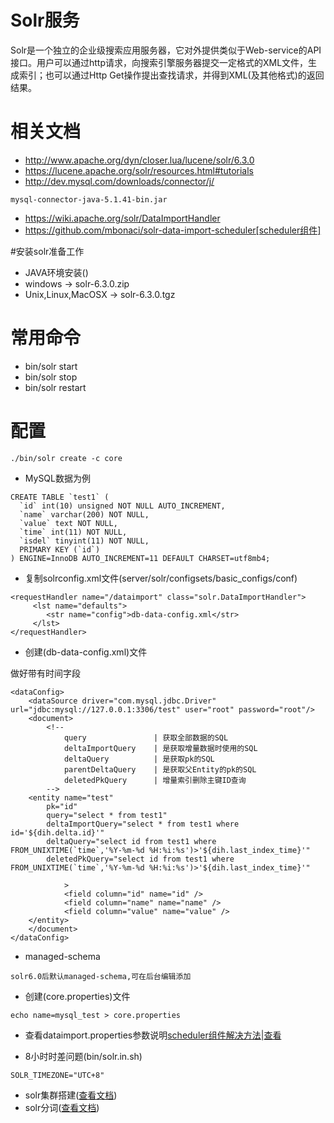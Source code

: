 # Solr服务
Solr是一个独立的企业级搜索应用服务器，它对外提供类似于Web-service的API接口。用户可以通过http请求，向搜索引擎服务器提交一定格式的XML文件，生成索引；也可以通过Http Get操作提出查找请求，并得到XML(及其他格式)的返回结果。

# 相关文档
- http://www.apache.org/dyn/closer.lua/lucene/solr/6.3.0
- https://lucene.apache.org/solr/resources.html#tutorials
- http://dev.mysql.com/downloads/connector/j/
```
mysql-connector-java-5.1.41-bin.jar 
```
- https://wiki.apache.org/solr/DataImportHandler
- https://github.com/mbonaci/solr-data-import-scheduler[scheduler组件]

#安装solr准备工作
* JAVA环境安装()
* windows -> solr-6.3.0.zip
* Unix,Linux,MacOSX -> solr-6.3.0.tgz

# 常用命令
* bin/solr start
* bin/solr stop
* bin/solr restart

# 配置
```
./bin/solr create -c core
```

- MySQL数据为例
```
CREATE TABLE `test1` (
  `id` int(10) unsigned NOT NULL AUTO_INCREMENT,
  `name` varchar(200) NOT NULL,
  `value` text NOT NULL,
  `time` int(11) NOT NULL,
  `isdel` tinyint(11) NOT NULL,
  PRIMARY KEY (`id`)
) ENGINE=InnoDB AUTO_INCREMENT=11 DEFAULT CHARSET=utf8mb4;
```

- 复制solrconfig.xml文件(server/solr/configsets/basic_configs/conf)

```
<requestHandler name="/dataimport" class="solr.DataImportHandler">  
     <lst name="defaults">  
        <str name="config">db-data-config.xml</str>  
     </lst>  
</requestHandler>
```
- 创建(db-data-config.xml)文件

做好带有时间字段
```
<dataConfig>
    <dataSource driver="com.mysql.jdbc.Driver" url="jdbc:mysql://127.0.0.1:3306/test" user="root" password="root"/>
    <document>
    	<!-- 
			query 				| 获取全部数据的SQL
			deltaImportQuery 	| 是获取增量数据时使用的SQL 
			deltaQuery 			| 是获取pk的SQL
			parentDeltaQuery	| 是获取父Entity的pk的SQL
			deletedPkQuery 		| 增量索引删除主键ID查询
    	-->
    <entity name="test"
        pk="id"       
        query="select * from test1"
        deltaImportQuery="select * from test1 where id='${dih.delta.id}'"
        deltaQuery="select id from test1 where FROM_UNIXTIME(`time`,'%Y-%m-%d %H:%i:%s')>'${dih.last_index_time}'"
        deletedPkQuery="select id from test1 where FROM_UNIXTIME(`time`,'%Y-%m-%d %H:%i:%s')>'${dih.last_index_time}'"

        	>
            <field column="id" name="id" />
            <field column="name" name="name" />
            <field column="value" name="value" />
    </entity>
    </document>
</dataConfig>
```

- managed-schema
```
solr6.0后默认managed-schema,可在后台编辑添加
```

- 创建(core.properties)文件
```
echo name=mysql_test > core.properties
```

- 查看dataimport.properties参数说明[scheduler组件解决方法](http://blog.csdn.net/yxue1118/article/details/51800145)|[查看](dataimport.properties.md)

- 8小时时差问题(bin/solr.in.sh)
```
SOLR_TIMEZONE="UTC+8"
```

- solr集群搭建([查看文档](wiki_solr_cloud.md))
- solr分词([查看文档](wiki_solr_participle.md))




